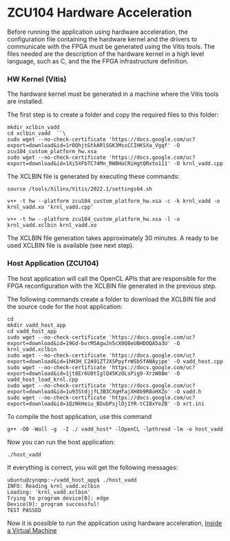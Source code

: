# **ZCU104 Hardware Acceleration** 

Before running the application using hardware acceleration, the configuration file containing the hardware kernel and the drivers to communicate with the FPGA must be generated using the Vitis tools. The files needed are the description of the hardware kernel in a high level language, such as C, and the the FPGA infrastructure definition.


### HW Kernel (Vitis) 
The hardware kernel must be generated in a machine where the Vitis tools are installed.

The first step is to create a folder and copy the required files to this folder:
```
mkdir xclbin_vadd
cd xclbin_vadd  ``\
sudo wget --no-check-certificate 'https://docs.google.com/uc?export=download&id=1rOQhjtGtkARlSGK3MssCCIHKSXa_Vgqf' -O zcu104_custom_platform_hw.xsa
sudo wget --no-check-certificate 'https://docs.google.com/uc?export=download&id=1Xi5XFbTC74Mn_RW8HoCRiHgtQRxto111' -O krnl_vadd.cpp
```

The XCLBIN file is generated by executing these commands:
```
source /tools/Xilinx/Vitis/2022.1/settings64.sh

v++ -t hw --platform zcu104_custom_platform_hw.xsa -c -k krnl_vadd -o krnl_vadd.xo 'krnl_vadd.cpp'

v++ -t hw --platform zcu104_custom_platform_hw.xsa -l -o krnl_vadd.xclbin krnl_vadd.xo
```

The XCLBIN file generation takes approximately 30 minutes. A ready to be used XCLBIN file is available (see next step).



### Host Application (ZCU104)  

The host application will call the OpenCL APIs that are responsible for the FPGA reconfiguration with the XCLBIN file generated in the previous step.

The following commands create a folder to download the XCLBIN file and the source code for the host application:

```
cd
mkdir vadd_host_app
cd vadd_host_app
sudo wget --no-check-certificate 'https://docs.google.com/uc?export=download&id=19Gd-bvrM5AgwJn5cX0Q8eUBHDOQA5a3U' -O krnl_vadd.xclbin
sudo wget --no-check-certificate 'https://docs.google.com/uc?export=download&id=1hH3H_C2A91ZTJXSPpyfrWSbSfANAyjpe' -O vadd_host.cpp
sudo wget --no-check-certificate 'https://docs.google.com/uc?export=download&id=1jt8Er6U0tIglQ45KzOLsPig9-XrzW88m' -O vadd_host_load_krnl.cpp
sudo wget --no-check-certificate 'https://docs.google.com/uc?export=download&id=1u93StdjjfL3B3CXqHfajXH8b9R8oHXZo' -O vadd.h
sudo wget --no-check-certificate 'https://docs.google.com/uc?export=download&id=1QzNkHeiu_BDubPsjlOj1YR-tCI8xYeZB' -O xrt.ini
```


To compile the host application, use this command
```
g++ -O0 -Wall -g  -I ./ vadd_host* -lOpenCL -lpthread -lm -o host_vadd
```

Now you can run the host application:
```
./host_vadd
```

If everything is correct, you will get the following messages: 

``ubuntu@zynqmp:~/vadd_host_app$ ./host_vadd ``\
``INFO: Reading krnl_vadd.xclbin ``\
``Loading: 'krnl_vadd.xclbin' ``\
``Trying to program device[0]: edge ``\
``Device[0]: program successful! ``\
``TEST PASSED ``

Now it is possible to run the application using hardware acceleration, [Inside a Virtual Machine](/zcu104_vm_hw_accel)









